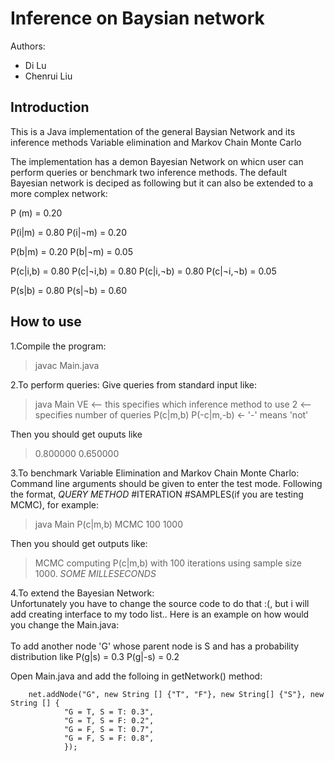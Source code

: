 Inference on Baysian network
============================

Authors:
 * Di Lu
 * Chenrui Liu
 
Introduction
------------

This is a Java implementation of the general Baysian Network and its inference methods Variable elimination and Markov Chain Monte Carlo

The implementation has a demon Bayesian Network on whicn user can perform queries or benchmark two inference methods. The default Bayesian network is deciped as following but it can also be extended to a more complex network:
  
  P (m) = 0.20

  P(i|m) = 0.80 
  P(i|¬m) = 0.20
 
  P(b|m) = 0.20
  P(b|¬m) = 0.05
 
  P(c|i,b) = 0.80 
  P(c|¬i,b) = 0.80 
  P(c|i,¬b) = 0.80
  P(c|¬i,¬b) = 0.05

  P(s|b) = 0.80 
  P(s|¬b) = 0.60


How to use
----------

1.Compile the program:
> javac Main.java


2.To perform queries:
Give queries from standard input like:
> java Main
> VE  <-- this specifies which inference method to use
> 2   <-- specifies number of queries
> P(c|m,b)
> P(-c|m,-b)  <- '-' means 'not'

Then you should get ouputs like
> 0.800000
> 0.650000


3.To benchmark Variable Elimination and Markov Chain Monte Charlo:<br />
Command line arguments should be given to enter the test mode. Following the format, _QUERY_ _METHOD_ #ITERATION #SAMPLES(if you are testing MCMC), for example:<br />
> java Main P(c|m,b) MCMC 100 1000

Then you should get outputs like:<br />
> MCMC computing P(c|m,b) with 100 iterations using sample size 1000.
> _SOME MILLESECONDS_


4.To extend the Bayesian Network:<br />
Unfortunately you have to change the source code to do that :(, but i will add creating interface to my todo list.. 
Here is an example on how would you change the Main.java:<br />
<br />
To add another node 'G' whose parent node is S and has a probability distribution like
 P(g|s) = 0.3
 P(g|-s) = 0.2

Open Main.java and add the folloing in getNetwork() method:<br />

		net.addNode("G", new String [] {"T", "F"}, new String[] {"S"}, new String [] {
				"G = T, S = T: 0.3",
				"G = T, S = F: 0.2",
				"G = F, S = T: 0.7",
				"G = F, S = F: 0.8",
				});
